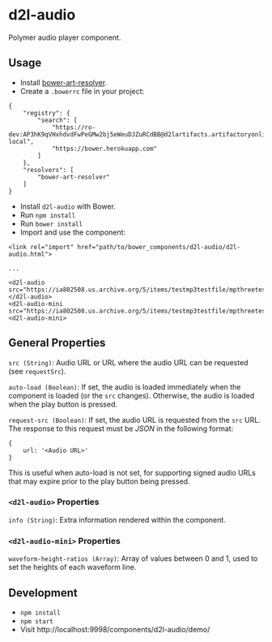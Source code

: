 # d2l-audio

Polymer audio player component.

## Usage

* Install [bower-art-resolver](https://www.npmjs.com/package/bower-art-resolver).
* Create a `.bowerrc` file in your project:
```
{
	"registry": {
		"search": [
			"https://ro-dev:AP3hK9qVHxhdvdFwPeGMw2bj5eWeuDJZuRCdBB@d2lartifacts.artifactoryonline.com/d2lartifacts/api/bower/bower-local",
			"https://bower.herokuapp.com"
  		]
	},
	"resolvers": [
		"bower-art-resolver"
	]
}
```
* Install `d2l-audio` with Bower.
* Run `npm install`
* Run `bower install`
* Import and use the component:
```
<link rel="import" href="path/to/bower_components/d2l-audio/d2l-audio.html">

...

<d2l-audio src="https://ia802508.us.archive.org/5/items/testmp3testfile/mpthreetest.mp3"></d2l-audio>
<d2l-audio-mini src="https://ia802508.us.archive.org/5/items/testmp3testfile/mpthreetest.mp3"><d2l-audio-mini>
```

## General Properties

`src (String)`: Audio URL or URL where the audio URL can be requested (see `requestSrc`).

`auto-load (Boolean)`: If set, the audio is loaded immediately when the component is loaded (or the `src` changes). Otherwise, the audio is loaded when the play button is pressed.

`request-src (Boolean)`: If set, the audio URL is requested from the `src` URL. The response to this request must be *JSON* in the following format:

```
{
	url: '<Audio URL>'
}
```

This is useful when auto-load is not set, for supporting signed audio URLs that may expire prior to the play button being pressed.

### `<d2l-audio>` Properties

`info (String)`: Extra information rendered within the component.

### `<d2l-audio-mini>` Properties

`waveform-height-ratios (Array)`: Array of values between 0 and 1, used to set the heights of each waveform line.

## Development

* `npm install`
* `npm start`
* Visit http://localhost:9998/components/d2l-audio/demo/
